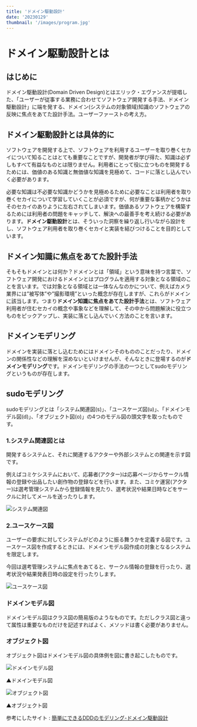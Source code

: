 ```yaml
---
title: 'ドメイン駆動設計'
date: '20230129'
thumbnail: '/images/program.jpg'
---
```


# **ドメイン駆動設計とは**

## **はじめに**

ドメイン駆動設計(Domain Driven Design)とはエリック・エヴァンスが提唱した、「ユーザーが従事する業務に合わせてソフトウェア開発する手法、ドメイン駆動設計」に端を発する、ドメイン(システムの対象領域)知識のソフトウェアの反映に焦点をあてた設計手法。ユーザーファーストの考え方。

## **ドメイン駆動設計とは具体的に**

ソフトウェアを開発する上で、ソフトウェアを利用するユーザーを取り巻くセカイについて知ることはとても重要なことですが、開発者が学び得た、知識は必ずしもすべて有益なものとは限りません。利用者にとって役に立つものを開発するためには、価値のある知識と無価値な知識を見極めて、コードに落とし込んでいく必要があります。

必要な知識は不必要な知識かどうかを見極めるために必要なことは利用者を取り巻くセカイについて学習していくことが必須ですが、何が重要な事柄かどうかはそのセカイのありように左右されてしまいます。価値あるソフトウェアを構築するためには利用者の問題をキャッチして、解決への最善手を考え続ける必要があります。**ドメイン駆動設計**とは、そういった洞察を繰り返し行いながら設計をし、ソフトウェア利用者を取り巻くセカイと実装を結びつけることを目的としています。

## **ドメイン知識に焦点をあてた設計手法**

そもそもドメインとは何か？ドメインとは「領域」という意味を持つ言葉で、ソフトウェア開発におけるドメインとはプログラムを適用する対象となる領域のことを言います。では対象となる領域とは一体なんなのかについて、例えばカメラ業界には”被写体”や”撮影環境”といった概念が存在しますが、これらがドメインに該当します。つまり**ドメイン知識に焦点をあてた設計手法**とは、ソフトウェア利用者が住むセカイの概念や事象などを理解して、その中から問題解決に役立つものをピックアップし、実装に落とし込んでいく方法のことを言います。

## **ドメインモデリング**

ドメインを実装に落とし込むためにはドメインそのもののことだったり、ドメインの関係性などの理解を深めないといけませんが、そんなときに登場するのが**ドメインモデリング**です。ドメインモデリングの手法の一つとしてsudoモデリングというものが存在します。

## **sudoモデリング**

sudoモデリングとは「システム関連図(s)」、「ユースケーズ図(u)」、「ドメインモデル図(d)」、「オブジェクト図(o)」の4つのモデル図の頭文字を取ったものです。

### **1.システム関連図とは**

開発するシステムと、それに関連するアクターや外部システムとの関連を示す図です。

例えばコミケシステムにおいて、応募者(アクター)は応募ページからサークル情報の登録や出品したい創作物の登録などを行います。また、コミケ運営(アクター)は選考管理システムから登録情報を見たり、選考状況や結果日時などをサークルに対してメールを送ったりします。

![システム関連図](/images/note/system.png)

### **2.ユースケース図**

ユーザーの要求に対してシステムがどのように振る舞うかを定義する図です。ユースケース図を作成するときには、ドメインモデル図作成の対象となるシステムを限定します。

今回は選考管理システムに焦点をあてると、サークル情報の登録を行ったり、選考状況や結果発表日時の設定を行ったりします。

![ユースケース図](/images/note/usecase.png)

### **ドメインモデル図**

ドメインモデル図はクラス図の簡易版のようなものです。ただしクラス図と違って属性は重要なものだけを記述すればよく、メソッドは書く必要がありません。

### **オブジェクト図**

オブジェクト図はドメインモデル図の具体例を図に書き起こしたものです。

![ドメインモデル図](/images/note/domain.png)

▲ドメインモデル図

![オブジェクト図](/images/note/object.png)

▲オブジェクト図


参考にしたサイト : 
[簡単にできるDDDのモデリング-ドメイン駆動設計](https://little-hands.hatenablog.com/entry/2022/06/01/ddd-modeling)
